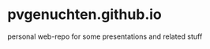 pvgenuchten.github.io
=====================

personal web-repo for some presentations and related stuff 
